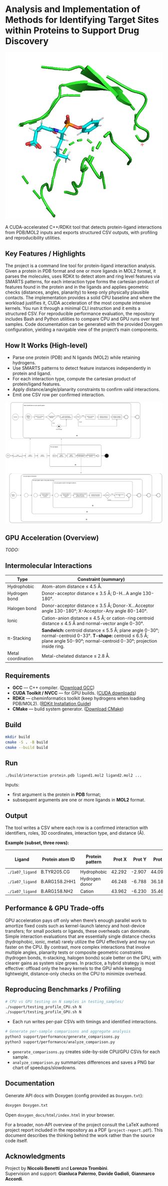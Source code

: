 # Analysis and Implementation of Methods for Identifying Target Sites within Proteins to Support Drug Discovery

![Smaller protein](assets/smaller%20protein%20only.png)

A CUDA-accelerated C++/RDKit tool that detects protein-ligand interactions from PDB/MOL2 inputs and exports structured CSV outputs, with profiling and reproducibility utilities.

## Key Features / Highlights

The project is a command line tool for protein-ligand interaction analysis. Given a protein in PDB format and one or more ligands in MOL2 format, it parses the molecules, uses RDKit to detect atom and ring level features via SMARTS patterns, for each interaction type forms the cartesian product of features found in the protein and in the ligands and applies geometric checks (distances, angles, planarity) to keep only physically plausible contacts. The implementation provides a solid CPU baseline and where the workload justifies it, CUDA acceleration of the most compute intensive kernels. You run it through a minimal CLI instruction and it emits a structured CSV. For reproducible performance evaluation, the repository includes Bash and Python utilities to compare CPU and GPU runs over test samples. Code documentation can be generated with the provided Doxygen configuration, yielding a navigable view of the project’s main components.

## How It Works (High-level)

- Parse one protein (PDB) and N ligands (MOL2) while retaining hydrogens.
- Use SMARTS patterns to detect feature instances independently in protein and ligand.
- For each interaction type, compute the cartesian product of protein/ligand features.
- Apply distance/angle/planarity constraints to confirm valid interactions.
- Emit one CSV row per confirmed interaction.

![Complete CPU pipeline diagram](assets/CPU-workflow-complete.png)

## GPU Acceleration (Overview)

_TODO:_ 

## Intermolecular Interactions

| Type               | Constraint (summary)                                                                                                                                                  |
|--------------------|-----------------------------------------------------------------------------------------------------------------------------------------------------------------------|
| Hydrophobic        | Atom-atom distance ≤ 4.5 Å.                                                                                                                                           |
| Hydrogen bond      | Donor-acceptor distance ≤ 3.5 Å; D-H…A angle 130-180°.                                                                                                                |
| Halogen bond       | Donor-acceptor distance ≤ 3.5 Å; Donor-X…Acceptor angle 130-180°; X-Acceptor-Any angle 80-140°.                                                                      |
| Ionic              | Cation-anion distance ≤ 4.5 Å; or cation-ring centroid distance ≤ 4.5 Å and normal-vector angle 0-30°.                                                                |
| π-Stacking         | **Sandwich:** centroid distance ≤ 5.5 Å; plane angle 0-30°; normal-centroid 0-33°. **T-shape:** centroid ≤ 6.5 Å; plane angle 50-90°; normal-centroid 0-30°; projection inside ring. |
| Metal coordination | Metal-chelated distance ≤ 2.8 Å.                                                                                                                                      |

## Requirements

- **GCC** — C++ compiler. ([Download GCC](https://gcc.gnu.org/))
- **CUDA Toolkit / NVCC** — for GPU builds. ([CUDA downloads](https://developer.nvidia.com/cuda-downloads))
- **RDKit** — cheminformatics toolkit (keep hydrogens when loading PDB/MOL2). ([RDKit Installation Guide](https://www.rdkit.org/docs/Install.html))
- **CMake** — build system generator. ([Download CMake](https://cmake.org/download/))

## Build

```bash
mkdir build
cmake -S . -B build
cmake --build build
```

## Run

```bash
./build/interaction protein.pdb ligand1.mol2 ligand2.mol2 ...
```
Inputs: 
- first argument is the protein in **PDB** format;
- subsequent arguments are one or more ligands in **MOL2** format.

## Output

The tool writes a CSV where each row is a confirmed interaction with identifiers, roles, 3D coordinates, interaction type, and distance (Å).

**Example (subset, three rows):**

| Ligand            | Protein atom ID | Protein pattern   | Prot X  | Prot Y  | Prot Z  | Ligand atom ID | Ligand pattern     | Lig X   | Lig Y     | Lig Z    | Interaction type | Distance (Å) |
|-------------------|------------------|-------------------|--------:|--------:|--------:|----------------|--------------------|--------:|----------:|---------:|------------------|-------------:|
| `./1a07_ligand`   | B.TYR205.CG      | Hydrophobic       | 42.292  | -2.907  | 44.092  | 55(C)          | Hydrophobic        | 44.13   | -6.969    | 43.991   | Hydrophobic      | 4.45963      |
| `./1a07_ligand`   | B.ARG158.2HH1    | Hydrogen donor    | 46.248  | -6.788  | 36.183  | 37(O)          | Hydrogen acceptor  | 44.733  | -7.088    | 37.682   | Hydrogen Bond    | 2.94185      |
| `./1a07_ligand`   | B.ARG158.NH2     | Cation            | 43.962  | -6.230  | 35.465  | 45(C)          | `Aromatic_ring`    | 40.3165 | -6.38583  | 37.1967  | Ionic            | 4.03889      |

## Performance & GPU Trade-offs

GPU acceleration pays off only when there’s enough parallel work to amortize fixed costs such as kernel-launch latency and host-device transfers; for small pockets or ligands, these overheads can dominate. Simple interaction evaluations that are essentially single distance checks (hydrophobic, ionic, metal) rarely utilize the GPU effectively and may run faster on the CPU. By contrast, more complex interactions that involve multiple angles, planarity tests or composite geometric constraints (hydrogen bonds, π-stacking, halogen bonds) scale better on the GPU, with clearer gains as system size grows. In practice, a hybrid strategy is most effective: offload only the heavy kernels to the GPU while keeping lightweight, distance-only checks on the CPU to minimize overhead.


## Reproducing Benchmarks / Profiling

```bash
# CPU vs GPU testing on N samples in testing_samples/
./support/testing_profile_CPU.sh N
./support/testing_profile_GPU.sh N
```
- Each run writes per-pair CSVs with timings and identified interactions.

```bash
# Generate per-sample comparisons and aggregate analysis
python3 support/performance/generate_comparisons.py
python3 support/performance/analyze_comparison.py
```
- `generate_comparisons.py` creates side-by-side CPU/GPU CSVs for each sample.  
- `analyze_comparison.py` summarizes differences and saves a PNG bar chart of speedups/slowdowns.

## Documentation

Generate API docs with Doxygen (config provided as `Doxygen.txt`):

```bash
doxygen Doxygen.txt
```
Open `doxygen_docs/html/index.html` in your browser.

For a broader, non-API overview of the project consult the LaTeX authored project report included in the repository as a PDF (`project-report.pdf`). This document describes the thinking behind the work rather than the source code itself.

## Acknowledgments

Project by **Niccolò Benetti** and **Lorenzo Trombini**.  
Supervision and support: **Gianluca Palermo**, **Davide Gadioli**, **Gianmarco Accordi**.